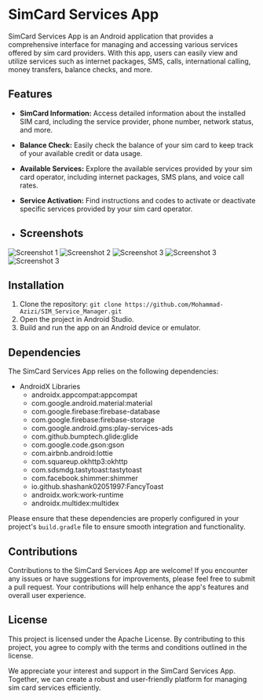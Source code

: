 # SimCard Services App

SimCard Services App is an Android application that provides a comprehensive interface for managing and accessing various services offered by sim card providers. With this app, users can easily view and utilize services such as internet packages, SMS, calls, international calling, money transfers, balance checks, and more.

## Features

- **SimCard Information:** Access detailed information about the installed SIM card, including the service provider, phone number, network status, and more.
- **Balance Check:** Easily check the balance of your sim card to keep track of your available credit or data usage.
- **Available Services:** Explore the available services provided by your sim card operator, including internet packages, SMS plans, and voice call rates.
- **Service Activation:** Find instructions and codes to activate or deactivate specific services provided by your sim card operator.

- ## Screenshots

![Screenshot 1](Screenshot_2023-07-07-09-15-00-57_93de6176c683fca90bbea6866320ba71.jpg)
![Screenshot 2](Screenshot_2023-07-07-09-15-04-57_93de6176c683fca90bbea6866320ba71.jpg)
![Screenshot 3](no3.jpg)
![Screenshot 3](no4.jpg)
![Screenshot 3](no5.jpg)

## Installation

1. Clone the repository: `git clone https://github.com/Mohammad-Azizi/SIM_Service_Manager.git`
2. Open the project in Android Studio.
3. Build and run the app on an Android device or emulator.

## Dependencies

The SimCard Services App relies on the following dependencies:

- AndroidX Libraries
  -  androidx.appcompat:appcompat
  -  com.google.android.material:material
  -  com.google.firebase:firebase-database
  -  com.google.firebase:firebase-storage
  -  com.google.android.gms:play-services-ads
  -  com.github.bumptech.glide:glide
  -  com.google.code.gson:gson
  -  com.airbnb.android:lottie
  -  com.squareup.okhttp3:okhttp
  -  com.sdsmdg.tastytoast:tastytoast
  -  com.facebook.shimmer:shimmer
  -  io.github.shashank02051997:FancyToast
  -  androidx.work:work-runtime
  -  androidx.multidex:multidex
  
Please ensure that these dependencies are properly configured in your project's `build.gradle` file to ensure smooth integration and functionality.

## Contributions

Contributions to the SimCard Services App are welcome! If you encounter any issues or have suggestions for improvements, please feel free to submit a pull request. Your contributions will help enhance the app's features and overall user experience.

## License

This project is licensed under the Apache License. By contributing to this project, you agree to comply with the terms and conditions outlined in the license.

We appreciate your interest and support in the SimCard Services App. Together, we can create a robust and user-friendly platform for managing sim card services efficiently.
